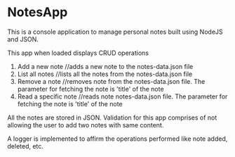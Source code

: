 # NotesApp
This is a console application to manage personal notes built using NodeJS and JSON.

This app when loaded displays CRUD operations 
  1. Add a new note //adds a new note to the notes-data.json file
  2. List all notes //lists all the notes from the notes-data.json file
  3. Remove a note //removes note from the notes-data.json file. The parameter for fetching the note is 'title' of the note
  4. Read a specific note //reads note notes-data.json file. The parameter for fetching the note is 'title' of the note

All the notes are stored in JSON. Validation for this app comprises of not allowing the user to add two notes with same content.

A logger is implemented to affirm the operations performed like note added, deleted, etc.
